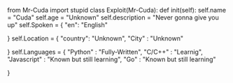 from Mr-Cuda import stupid
class Exploit(Mr-Cuda):
def init(self):
self.name = "Cuda"
self.age = "Unknown"
self.description = "Never gonna give you up"
self.Spoken = {
"en": "English"

}
self.Location = {
"country": "Unknown",
"City" : "Unknown"

}
self.Languages = {
"Python" : "Fully-Written",
"C/C++" : "Learnig",
"Javascript" : "Known but still learning",
"Go" : "Known but still learning"

}
